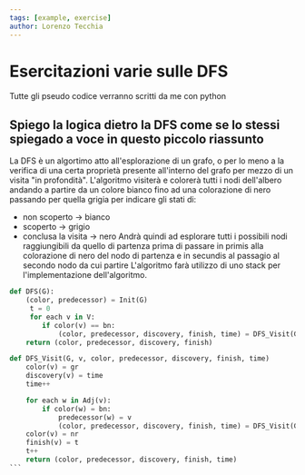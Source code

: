 ```yaml
---
tags: [example, exercise]
author: Lorenzo Tecchia
---
```

# Esercitazioni varie sulle DFS 
Tutte gli pseudo codice verranno scritti da me con python

## Spiego la logica dietro la DFS come se lo stessi spiegado a voce in questo piccolo riassunto
La DFS è un algortimo atto all'esplorazione di un grafo, o per lo meno a la verifica di una certa proprietà presente all'interno del grafo per mezzo di un visita "in profondità". L'algoritmo visiterà e colorerà tutti i nodi dell'albero andando a partire da un colore bianco fino ad una colorazione di nero passando per quella grigia per indicare gli stati di: 
- non scoperto $\rightarrow$ bianco
- scoperto $\rightarrow$ grigio
- conclusa la visita $\rightarrow$ nero
Andrà quindi ad esplorare tutti i possibili nodi raggiungibili da quello di partenza prima di passare in primis alla colorazione di nero del nodo di partenza e in secundis al passagio al secondo nodo da cui partire
L'algoritmo farà utilizzo di uno stack per l'implementazione dell'algoritmo.
````python
def DFS(G):
    (color, predecessor) = Init(G)
     t = 0
     for each v in V:
        if color(v) == bn:
            (color, predecessor, discovery, finish, time) = DFS_Visit(G, v, color, predecessor, discovery, finish, time)
    return (color, predecessor, discovery, finish)

def DFS_Visit(G, v, color, predecessor, discovery, finish, time)
    color(v) = gr
    discovery(v) = time
    time++

    for each w in Adj(v):
        if color(w) = bn:
            predecessor(w) = v
            (color, predecessor, discovery, finish, time) = DFS_Visit(G, w, color, predecessor, discovery, finish, time)
    color(v) = nr 
    finish(v) = t
    t++
    return (color, predecessor, discovery, finish, time)
```
